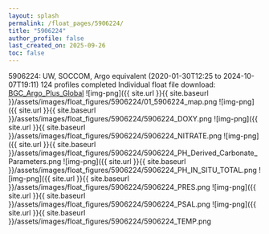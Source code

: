 ```yaml
---
layout: splash
permalink: /float_pages/5906224/
title: "5906224"
author_profile: false
last_created_on: 2025-09-26
toc: false
---
```

 
5906224: UW, SOCCOM, Argo equivalent (2020-01-30T12:25 to 2024-10-07T19:11)
124 profiles completed
Individual float file download: [BGC_Argo_Plus_Global](https://ftp.soest.hawaii.edu/bgc_argo_plus/Individual_Floats/outliers_removed/5906224_Sprof_processed.nc)
![img-png]({{ site.url }}{{ site.baseurl }}/assets/images/float_figures/5906224/01_5906224_map.png
![img-png]({{ site.url }}{{ site.baseurl }}/assets/images/float_figures/5906224/5906224_DOXY.png
![img-png]({{ site.url }}{{ site.baseurl }}/assets/images/float_figures/5906224/5906224_NITRATE.png
![img-png]({{ site.url }}{{ site.baseurl }}/assets/images/float_figures/5906224/5906224_PH_Derived_Carbonate_Parameters.png
![img-png]({{ site.url }}{{ site.baseurl }}/assets/images/float_figures/5906224/5906224_PH_IN_SITU_TOTAL.png
![img-png]({{ site.url }}{{ site.baseurl }}/assets/images/float_figures/5906224/5906224_PRES.png
![img-png]({{ site.url }}{{ site.baseurl }}/assets/images/float_figures/5906224/5906224_PSAL.png
![img-png]({{ site.url }}{{ site.baseurl }}/assets/images/float_figures/5906224/5906224_TEMP.png
